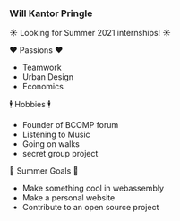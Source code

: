 ### Will Kantor Pringle

☀ Looking for Summer 2021 internships! ☀

❤️ Passions ❤️
* Teamwork
* Urban Design
* Economics

🕴️ Hobbies 🕴️
* Founder of BCOMP forum
* Listening to Music
* Going on walks
* secret group project

🎯 Summer Goals 🎯
* Make something cool in webassembly
* Make a personal website
* Contribute to an open source project

